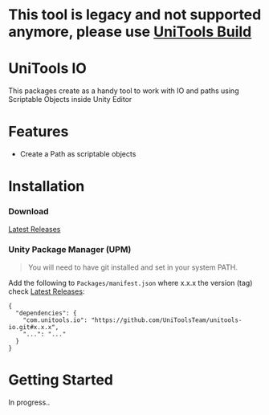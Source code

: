 # This tool is legacy and not supported anymore, please use [UniTools Build](https://github.com/UniToolsTeam/unitools-build)

# UniTools IO
This packages create as a handy tool to work with IO and paths using Scriptable Objects inside Unity Editor

# Features
- Create a Path as scriptable objects

# Installation

### Download
[Latest Releases](../../releases/latest)

### Unity Package Manager (UPM)

> You will need to have git installed and set in your system PATH.

Add the following to `Packages/manifest.json` where x.x.x the version (tag) check [Latest Releases](../../releases/latest):

```
{
  "dependencies": {
    "com.unitools.io": "https://github.com/UniToolsTeam/unitools-io.git#x.x.x",
    "...": "..."
  }
}
```

# Getting Started
In progress..
